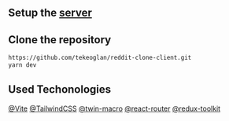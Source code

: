 ## Setup the [server](https://github.com/tekeoglan/reddit-clone-server)

## Clone the repository
```bash
https://github.com/tekeoglan/reddit-clone-client.git
yarn dev
```

## Used Techonologies
[@Vite](https://vitejs.dev/)
[@TailwindCSS](https://tailwindcss.com/)
[@twin-macro](https://github.com/ben-rogerson/twin.macro)
[@react-router](https://reactrouter.com/en/main)
[@redux-toolkit](https://redux-toolkit.js.org/)
